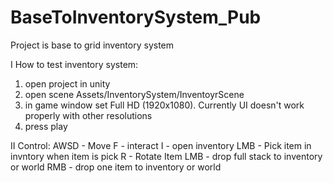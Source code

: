 # BaseToInventorySystem_Pub

Project is base to grid inventory system 

I How to test inventory system:
  1. open project in unity
  2. open scene Assets/InventorySystem/InventoyrScene
  3. in game window set Full HD (1920x1080). Currently UI doesn't work properly with other resolutions
  4. press play

II Control:
  AWSD - Move
  F - interact
  I - open inventory
  LMB - Pick item in invntory
  when item is pick
  R - Rotate Item
  LMB - drop full stack to inventory or world
  RMB - drop one item to inventory or world
